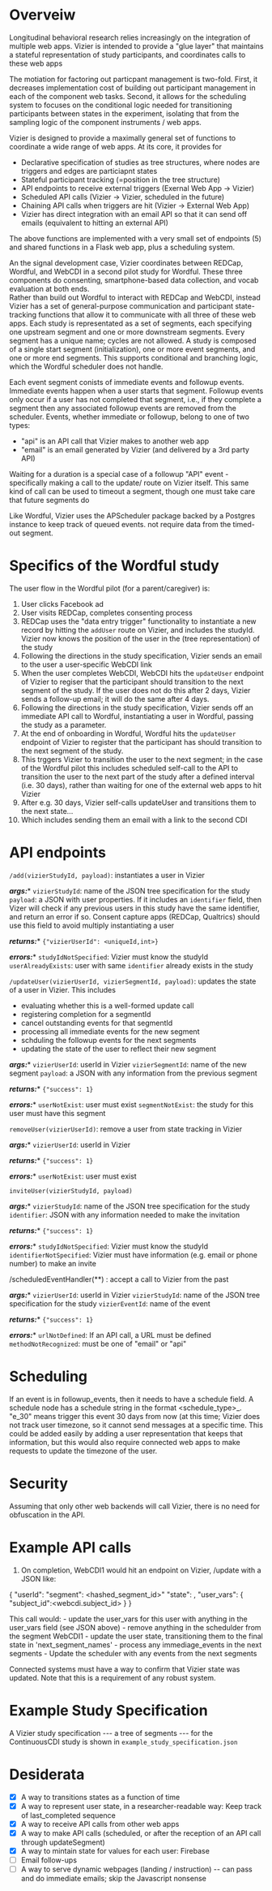 # Overveiw
Longitudinal behavioral research relies increasingly on the integration of multiple web apps. Vizier is intended to provide a "glue layer" that maintains a stateful representation of study participants, and coordinates calls to these web apps  


The motiation for factoring out particpant management is two-fold. First, it decreases implementation cost of building out participant management in each of the component web tasks. Second, it allows for the scheduling system to focuses on the conditional logic needed for transitioning participants between states in the experiment, isolating that from the sampling logic of the component instruments / web apps. 

Vizier is designed to provide a maximally general set of functions to coordinate a wide range of web apps. At its core, it provides for

- Declarative specification of studies as tree structures, where nodes are triggers and edges are particiapnt states
- Stateful participant tracking (=position in the tree structure)
- API endpoints to receive external triggers (Exernal Web App -> Vizier)
- Scheduled API calls (Vizier -> Vizier, scheduled in the future) 
- Chaining  API calls when triggers are hit (Vizier -> External Web App)
- Vizier has direct integration with an email API so that it can send off emails (equivalent to hitting an external API)  

The above functions are implemented with a very small set of endpoints (5) and shared functions in a Flask web app, plus a scheduling system. 


An the signal development case, Vizier coordinates between REDCap, Wordful, and WebCDI in a second pilot study for Wordful. These three components do consenting, smartphone-based data collection, and vocab evaluation at both ends.  
Rather than build out Wordful to interact with REDCap and WebCDI, instead Vizier has a set of general-purpose communication and participant state-tracking functions that allow it to communicate with all three of these web apps.
Each study is representated as a set of segments, each specifying one upstream segment and one or more downstream segments. Every segment has a unique name; cycles are not allowed. A study is composed of a single start segment (initialization), one or more event segments, and one or more end segments. This supports conditional and branching logic, which the Wordful scheduler does not handle. 

Each event segment conists of immediate events and followup events. Immediate events happen when a user starts that segment. Followup events only occur if a user has not completed that segment, i.e., if they complete a segment then any associated followup events are removed from the scheduler. Events, whether immediate or followup, belong to one of two types: 

- "api" is an API call that Vizier makes to another web app
- "email" is an email generated by Vizier (and delivered by a 3rd party API)

Waiting for a duration is a special case of a followup "API" event -specifically making a call to the update/ route on Vizier itself. This same kind of call can be used to timeout a segment, though one must take care that future segments do

Like Wordful, Vizier uses the APScheduler package backed by a Postgres instance to keep track of queued events. not require data from the timed-out segment.  


# Specifics of the Wordful study

The user flow in the Wordful pilot (for a parent/caregiver) is:

1. User clicks Facebook ad
2. User visits REDCap, completes consenting process
3. REDCap uses the "data entry trigger" functionality to instantiate a new record by hitting the `addUser` route on Vizier, and includes the studyId. Vizier now knows the position of the user in the (tree representation) of the study 
4. Following the directions in the study specification, Vizier sends an email to the user a user-specific WebCDI link
5. When the user completes WebCDI, WebCDI hits the `updateUser` endpoint of Vizier to regiser that the participant should transition to the next segment of the study. If the user does not do this after 2 days, Vizier sends a follow-up email; it will do the same after 4 days.
6. Following the directions in the study specification, Vizier sends off an immediate API call to Wordful, instantiating a user in Wordful, passing the study as a parameter. 
7. At the end of onboarding in Wordful, Wordful hits the `updateUser` endpoint of Vizier to register that the participant has should transition to the next segment of the study. 
6. This trggers Vizier to transition the user to the next segment; in the case of the Wordful pilot this includes scheduled self-call to the API to transition the user to the next part of the study after a defined interval (i.e. 30 days), rather than waiting for one of the external web apps to hit Vizier
7. After e.g. 30 days, Vizier self-calls updateUser and transitions them to the next state...
8. Which includes sending them an email with a link to the second CDI




# API endpoints

`/add(vizierStudyId, payload)`: instantiates a user in Vizier 

***args:****
`vizierStudyId`: name of the JSON tree specification for the study 
`payload`: a JSON with user properties. If it includes an `identifier` field, then Vizer will check if any previous users in this study have the same identifier, and return an error if so. Consent capture apps (REDCap, Qualtrics) should use this field to avoid multiply instantiating a user 

***returns:****
`{"vizierUserId": <uniqueId,int>}`

***errors:****
`studyIdNotSpecified`: Vizier must know the studyId 
`userAlreadyExists`: user with same `identifier` already exists in the study


`/updateUser(vizierUserId, vizierSegmentId, payload)`: updates the state of a user in Vizier. This includes

- evaluating whether this is a well-formed update call
- registering completion for a segmentId
- cancel outstanding events for that segmentId
- processing all immediate events for the new segment
- schduling the followup events for the next segments
- updating the state of the user to reflect their new segment 


***args:****
`vizierUserId`: userId in Vizier 
`vizierSegmentId`: name of the new segment
`payload`: a JSON with any information from the previous segment

***returns:****
`{"success": 1}`

***errors:****
`userNotExist`: user must exist
`segmentNotExist`: the study for this user must have this segment


`removeUser(vizierUserId)`: remove a user from state tracking in Vizier

***args:****
`vizierUserId`: userId in Vizier 

***returns:****
`{"success": 1}`

***errors:****
`userNotExist`: user must exist


`inviteUser(vizierStudyId, payload)`

***args:****
`vizierStudyId`: name of the JSON tree specification for the study 
`identifier`: JSON with any information needed to make the invitation

***returns:****
`{"success": 1}`

***errors:****
`studyIdNotSpecified`: Vizier must know the studyId 
`identifierNotSpecified`: Vizier must have information (e.g. email or phone number) to make an invite


/scheduledEventHandler(**) : accept a call to Vizier from the past

***args:****
`vizierUserId`: userId in Vizier 
`vizierStudyId`: name of the JSON tree specification for the study 
`vizierEventId`: name of the event

***returns:****
`{"success": 1}`

***errors:****
`urlNotDefined`: If an API call, a URL must be defined
`methodNotRecognized`: must be one of "email" or "api"



# Scheduling

If an event is in followup_events, then it needs to have a schedule field. A schedule node has a schedule string in the format <schedule_type>_<days>. "e_30" means trigger this event 30 days from now (at this time; Vizier does not track user timezone, so it cannot send messages at a specific time. This could be added easily by adding a user representation that keeps that information, but this would also require connected web apps to make requests to update the timezone of the user.

# Security

Assuming that only other web backends will call Vizier, there is no need for obfuscation in the API. 


#  Example API calls

1. On completion, WebCDI1 would hit an endpoint on Vizier, <vizierURL>/update with a JSON like:

{
    "userId": <userId>
    "segment": <hashed_segment_id>"
    "state": <state>,
    "user_vars": {
        "subject_id":<webcdi.subject_id>
    }
}

This call would:
    - update the user_vars for this user with anything in the user_vars field (see JSON above)
    - remove anything in the schedulder from the segment WebCDI1
    - update the user state, transitioning them to the final state in 'next_segment_names'
    - process any immediage_events in the next segments
    - Update the scheduler with any events from the next segments



Connected systems must have a way to confirm that Vizier state was updated. Note that this is a requirement of any robust system.


# Example Study Specification

A Vizier study specification --- a tree of segments --- for the ContinuousCDI study is shown in `example_study_specification.json`

# Desiderata 

- [x] A way to transitions states as a function of time
- [x] A way to represent user state, in a researcher-readable way: Keep track of last_completed sequence
- [x] A way to receive API calls from other web apps
- [X] A way to make API calls (scheduled, or after the reception of an API call through updateSegment)
- [x] A way to mintain state for  values for each user: Firebase
- [ ] Email follow-ups
- [ ] A way to serve dynamic webpages (landing / instruction) -- can pass and do immediate emails; skip the Javascript nonsense
